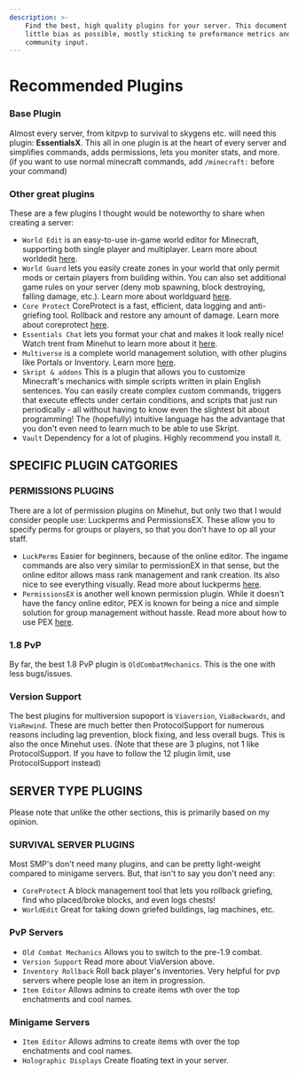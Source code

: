 ```yaml
---
description: >-
    Find the best, high quality plugins for your server. This document incudes as
    little bias as possible, mostly sticking to preformance metrics and general
    community input.
---
```


# Recommended Plugins

### Base Plugin

Almost every server, from kitpvp to survival to skygens etc. will need this plugin: **EssentialsX**. This all in one plugin is at the heart of every server and simplifies commands, adds permissions, lets you moniter stats, and more. \(if you want to use normal minecraft commands, add `/minecraft:` before your command\)

### Other great plugins

These are a few plugins I thought would be noteworthy to share when creating a server:

-   `World Edit` is an easy-to-use in-game world editor for Minecraft, supporting both single player and multiplayer. Learn more about worldedit [here](https://minehut.xyz/plugin/worldedit).
-   `World Guard` lets you easily create zones in your world that only permit mods or certain players from building within. You can also set additional game rules on your server \(deny mob spawning, block destroying, falling damage, etc.\). Learn more about worldguard [here](https://minehut.xyz/plugin/worldguard).
-   `Core Protect` CoreProtect is a fast, efficient, data logging and anti-griefing tool. Rollback and restore any amount of damage. Learn more about coreprotect [here](https://minehut.xyz/plugin/coreprotect).
-   `Essentials Chat` lets you format your chat and makes it look really nice! Watch trent from Minehut to learn more about it [here](https://www.youtube.com/watch?v=FU_tK-zYYb4).
-   `Multiverse` is a complete world management solution, with other plugins like Portals or Inventory. Learn more [here](https://dev.bukkit.org/projects/multiverse-core).
-   `Skript & addons` This is a plugin that allows you to customize Minecraft's mechanics with simple scripts written in plain English sentences. You can easily create complex custom commands, triggers that execute effects under certain conditions, and scripts that just run periodically - all without having to know even the slightest bit about programming! The \(hopefully\) intuitive language has the advantage that you don't even need to learn much to be able to use Skript.
-   `Vault` Dependency for a lot of plugins. Highly recommend you install it.

## SPECIFIC PLUGIN CATGORIES

### PERMISSIONS PLUGINS

There are a lot of permission plugins on Minehut, but only two that I would consider people use: Luckperms and PermissionsEX. These allow you to specify perms for groups or players, so that you don't have to op all your staff.

-   `LuckPerms` Easier for beginners, because of the online editor. The ingame commands are also very similar to permissionEX in that sense, but the online editor allows mass rank management and rank creation. Its also nice to see everything visually. Read more about luckperms [here](https://minehut.xyz/plugin/lp).
-   `PermissionsEX` is another well known permission plugin. While it doesn't have the fancy online editor, PEX is known for being a nice and simple solution for group management without hassle. Read more about how to use PEX [here](https://minehut.xyz/plugin/pex).

### 1.8 PvP

By far, the best 1.8 PvP plugin is `OldCombatMechanics`. This is the one with less bugs/issues.

### Version Support

The best plugins for multiversion supoport is `Viaversion`, `ViaBackwards`, and `ViaRewind`. These are much better then ProtocolSupport for numerous reasons including lag prevention, block fixing, and less overall bugs. This is also the once Minehut uses. \(Note that these are 3 plugins, not 1 like ProtocolSupport. If you have to follow the 12 plugin limit, use ProtocolSupport instead\)

## SERVER TYPE PLUGINS

Please note that unlike the other sections, this is primarily based on my opinion.

### SURVIVAL SERVER PLUGINS

Most SMP's don't need many plugins, and can be pretty light-weight compared to minigame servers. But, that isn't to say you don't need any:

-   `CoreProtect` A block management tool that lets you rollback griefing, find who placed/broke blocks, and even logs chests!
-   `WorldEdit` Great for taking down griefed buildings, lag machines, etc.

### PvP Servers

-   `Old Combat Mechanics` Allows you to switch to the pre-1.9 combat.
-   `Version Support` Read more about ViaVersion above.
-   `Inventory Rollback` Roll back player's inventories. Very helpful for pvp servers where people lose an item in progression.
-   `Item Editor` Allows admins to create items wth over the top enchatments and cool names.

### Minigame Servers

-   `Item Editor` Allows admins to create items wth over the top enchatments and cool names.
-   `Holographic Displays` Create floating text in your server.
